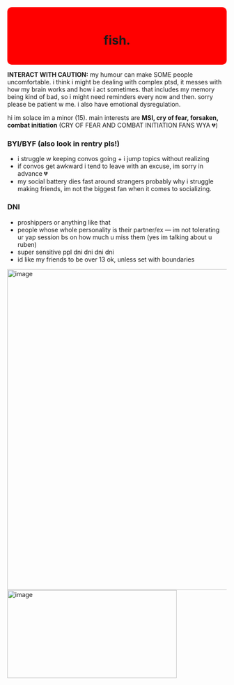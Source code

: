 <div style="background-color: red; padding: 20px; border-radius: 10px;">
  <h1 align="center">fish.</h1>
</div>

<p><b>INTERACT WITH CAUTION:</b> my humour can make SOME people uncomfortable. i think i might be dealing with complex ptsd, it messes with how my brain works and how i act sometimes. that includes my memory being kind of bad, so i might need reminders every now and then. sorry please be patient w me. i also have emotional dysregulation.</p></p>

<p>hi im solace im a minor (15). main interests are <b>MSI, cry of fear, forsaken, combat initiation</b> (CRY OF FEAR AND COMBAT INITIATION FANS WYA 💔)</p>

<h3>BYI/BYF (also look in rentry pls!)</h3>
<ul>
  <li>i struggle w keeping convos going + i jump topics without realizing</li>
  <li>if convos get awkward i tend to leave with an excuse, im sorry in advance 💔</li>
  <LI>my social battery dies fast around strangers probably why i struggle making friends, im not the biggest fan when it comes to socializing.</LI>
</ul>
</ul>

<h3>DNI</h3>
<ul>
  <li>proshippers or anything like that</li>
  <li>people whose whole personality is their partner/ex — im not tolerating ur yap session bs on how much u miss them (yes im talking about u ruben)</li>
  <li>super sensitive ppl dni dni dni dni</li>
  <li>id like my friends to be over 13 ok, unless set with boundaries</li>
</ul>

<img width="736" height="736" alt="image" src="https://github.com/user-attachments/assets/2b3e72bd-046d-42bf-85e2-85ab330d5287" />

<img width="389" height="202" alt="image" src="https://github.com/user-attachments/assets/a81c0733-428a-4a3c-af94-0b7002c6649d" />


